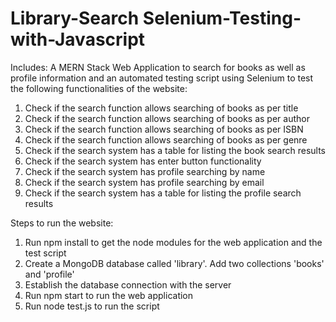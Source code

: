 # Library-Search Selenium-Testing-with-Javascript

Includes:
A MERN Stack Web Application to search for books as well as profile information and an automated testing script using Selenium to test the following functionalities of the website:

1. Check if  the search function allows searching of books as per title
2. Check if  the search function allows searching of books as per author
3. Check if  the search function allows searching of books as per ISBN
4. Check if  the search function allows searching of books as per genre
5. Check if the search system has a table for listing the book search results
6. Check if the search system has enter button functionality
7. Check if the search system has profile searching by name
8. Check if the search system has profile searching by email
9. Check if the search system has a table for listing the profile search results

Steps to run the website:
1. Run npm install to get the node modules for the web application and the test script
2. Create a MongoDB database called 'library'. Add two collections 'books' and 'profile'
3. Establish the database connection with the server
4. Run npm start to run the web application
5. Run node test.js to run the script
